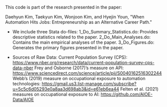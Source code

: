 This code is part of the research presented in the paper:

Daehyun Kim, Taekyun Kim, Wonjoon Kim, and Hyejin Youn, "When Automation Hits Jobs: Entrepreneurship as an Alternative Career Path."

* We include three Stata do-files:
1_Do_Summary_Statistics.do: Provides descriptive statistics related to the paper.
2_Do_Main_Analyses.do: Contains the main empirical analyses of the paper.
3_Do_Figures.do: Generates the primary figures presented in the paper.

* Sources of Raw Data:
Current Population Survey (CPS): https://www.nber.org/research/data/current-population-survey-cps-data-nber
Frey and Osborne (2017)’s measure on API: https://www.sciencedirect.com/science/article/pii/S0040162516302244
Webb’s (2019) measure on occupational exposure to automation technologies: https://gmail.us3.list-manage.com/subscribe?u=5c5c6d05293e0a8aa3d698ab3&id=e61eb6ea44
Felten et al. (2021) measures on occupational exposure to AI: https://github.com/AIOE-Data/AIOE
